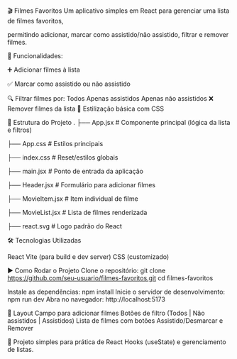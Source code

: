 🎬 Filmes Favoritos
Um aplicativo simples em React para gerenciar uma lista de filmes favoritos, 

permitindo adicionar, marcar como assistido/não assistido, filtrar e remover filmes.

🚀 Funcionalidades:

➕ Adicionar filmes à lista

✅ Marcar como assistido ou não assistido

🔍 Filtrar filmes por:
Todos
Apenas assistidos
Apenas não assistidos
❌ Remover filmes da lista
🎨 Estilização básica com CSS

📂 Estrutura do Projeto
.
├── App.jsx          # Componente principal (lógica da lista e filtros)

├── App.css          # Estilos principais

├── index.css        # Reset/estilos globais

├── main.jsx         # Ponto de entrada da aplicação

├── Header.jsx       # Formulário para adicionar filmes

├── MovieItem.jsx    # Item individual de filme

├── MovieList.jsx    # Lista de filmes renderizada

├── react.svg        # Logo padrão do React


🛠️ Tecnologias Utilizadas

React
Vite
 (para build e dev server)
CSS (customizado)

▶️ Como Rodar o Projeto
Clone o repositório:
git clone https://github.com/seu-usuario/filmes-favoritos.git
cd filmes-favoritos

Instale as dependências:
npm install
Inicie o servidor de desenvolvimento:
npm run dev
Abra no navegador:
http://localhost:5173

📸 Layout
Campo para adicionar filmes
Botões de filtro (Todos | Não assistidos | Assistidos)
Lista de filmes com botões Assistido/Desmarcar e Remover

📌 Projeto simples para prática de React Hooks (useState) e gerenciamento de listas.
